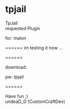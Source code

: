 tpjail
============

TpJail                                   
requested Plugin

for: malon  

======
im testing it now ...

======

download: 
                                        
pw: tpjail

======

Have fun ;)                                                                                   
undeaD_D (CustomCraftDev)
